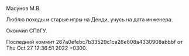 Масунов М.В.

Люблю походы и старые игры на Денди, учусь на дата инженера.

Окончил СПбГУ.

Последний коммит 267a0efebc7b33529c1ca26e808a4330908abbbf от Thu Oct 27 12:36:51 2022 +0300.
